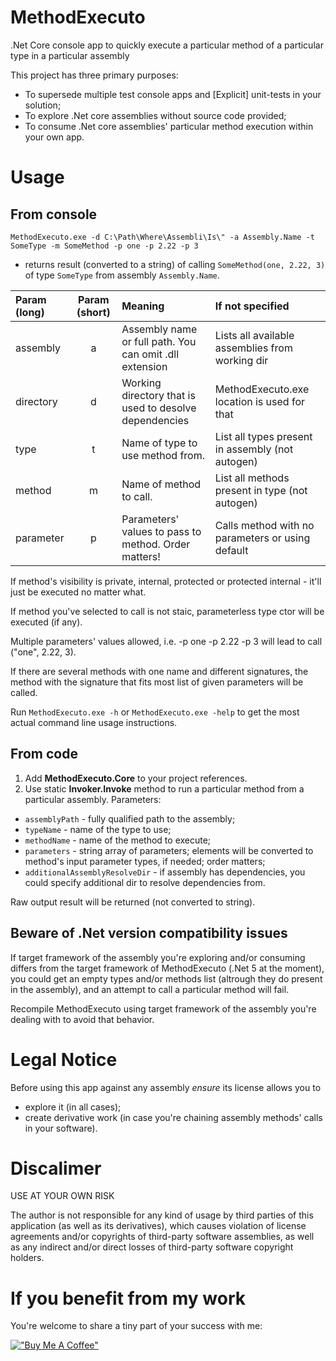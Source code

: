 # MethodExecuto
.Net Core console app to quickly execute a particular method of a particular type in a particular assembly

This project has three primary purposes:

* To supersede multiple test console apps and [Explicit] unit-tests in your solution;
* To explore .Net core assemblies without source code provided;
* To consume .Net core assemblies' particular method execution within your own app.

# Usage

## From console

```
MethodExecuto.exe -d C:\Path\Where\Assembli\Is\" -a Assembly.Name -t SomeType -m SomeMethod -p one -p 2.22 -p 3
```
- returns result (converted to a string) of calling `SomeMethod(one, 2.22, 3)` of type `SomeType` from assembly `Assembly.Name`.

| Param (long)  | Param (short) | Meaning                                                 | If not specified                                 |
| :---          |     :---:     | :---                                                    | :---                                             |
| assembly      | a             | Assembly name or full path. You can omit .dll extension | Lists all available assemblies from working dir  |
| directory     | d             | Working directory that is used to desolve dependencies  | MethodExecuto.exe location is used for that      |
| type          | t             | Name of type to use method from.                        | List all types present in assembly (not autogen) |
| method        | m             | Name of method to call.                                 | List all methods present in type (not autogen)   |
| parameter     | p             | Parameters' values to pass to method. Order matters!    | Calls method with no parameters or using default |

If method's visibility is private, internal, protected or protected internal - it'll just be executed no matter what.

If method you've selected to call is not staic, parameterless type ctor will be executed (if any).

Multiple parameters' values allowed, i.e. -p one -p 2.22 -p 3 will lead to call ("one", 2.22, 3).

If there are several methods with one name and different signatures, the method with the signature that fits most list of given parameters will be called.

Run `MethodExecuto.exe -h` or `MethodExecuto.exe -help` to get the most actual command line usage instructions.

## From code

1. Add **MethodExecuto.Core** to your project references.
1. Use static **Invoker.Invoke** method to run a particular method from a particular assembly. Parameters:

* `assemblyPath` - fully qualified path to the assembly;
* `typeName` - name of the type to use;
* `methodName` - name of the method to execute;
* `parameters` - string array of parameters; elements will be converted to method's input parameter types, if needed; order matters;
* `additionalAssemblyResolveDir` - if assembly has dependencies, you could specify additional dir to resolve dependencies from.

Raw output result will be returned (not converted to string).

## Beware of .Net version compatibility issues

If target framework of the assembly you're exploring and/or consuming differs from the target framework of MethodExecuto (.Net 5 at the moment), you could get an empty types and/or methods list (altrough they do present in the assembly), and an attempt to call a particular method will fail.

Recompile MethodExecuto using target framework of the assembly you're dealing with to avoid that behavior.


# Legal Notice

Before using this app against any assembly *ensure* its license allows you to
* explore it (in all cases);
* create derivative work (in case you're chaining assembly methods' calls in your software).

# Discalimer

USE AT YOUR OWN RISK

The author is not responsible for any kind of usage by third parties of this application (as well as its derivatives), which causes violation of license agreements and/or copyrights of third-party software assemblies, as well as any indirect and/or direct losses of third-party software copyright holders.

# If you benefit from my work

You're welcome to share a tiny part of your success with me:

[!["Buy Me A Coffee"](https://www.buymeacoffee.com/assets/img/custom_images/orange_img.png)](https://www.buymeacoffee.com/rextextaucom)
